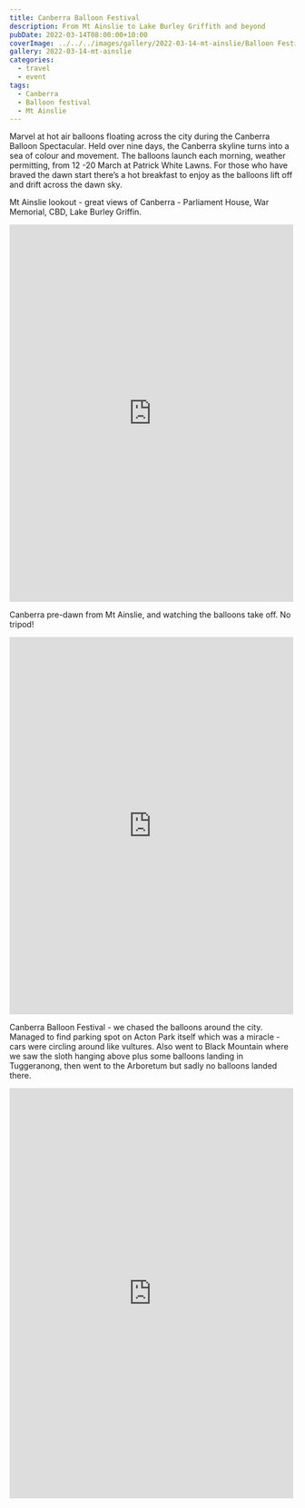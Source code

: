 ```yaml
---
title: Canberra Balloon Festival
description: From Mt Ainslie to Lake Burley Griffith and beyond
pubDate: 2022-03-14T08:00:00+10:00
coverImage: ../../../images/gallery/2022-03-14-mt-ainslie/Balloon Festival.jpeg
gallery: 2022-03-14-mt-ainslie
categories:
  - travel
  - event
tags:
  - Canberra
  - Balloon festival
  - Mt Ainslie
---
```


Marvel at hot air balloons floating across the city during the Canberra Balloon Spectacular. Held over nine days, the Canberra skyline turns into a sea of colour and movement. The balloons launch each morning, weather permitting, from 12 -20 March at Patrick White Lawns. For those who have braved the dawn start there’s a hot breakfast to enjoy as the balloons lift off and drift across the dawn sky.

Mt Ainslie lookout - great views of Canberra - Parliament House, War Memorial, CBD, Lake Burley Griffin.

<iframe src="https://www.facebook.com/plugins/post.php?href=https%3A%2F%2Fwww.facebook.com%2Fchris1.tham%2Fposts%2Fpfbid0E6toFckUSHMgntW4ePBug6qyTbrTqAk2NGfrvxpcsTwPsCi37tdfjUzB73Mqg3Col&show_text=true&width=500" width="500" height="665" style="border:none;overflow:hidden" scrolling="no" frameborder="0" allowfullscreen="true" allow="autoplay; clipboard-write; encrypted-media; picture-in-picture; web-share"></iframe>

Canberra pre-dawn from Mt Ainslie, and watching the balloons take off. No tripod!

<iframe src="https://www.facebook.com/plugins/post.php?href=https%3A%2F%2Fwww.facebook.com%2Fchris1.tham%2Fposts%2Fpfbid02zyb3M9484vsedpgqyftZLBzoSEgc9F41VzHtFkgib2b42YJzfTAHzeTqTq1H3aZwl&show_text=true&width=500" width="500" height="665" style="border:none;overflow:hidden" scrolling="no" frameborder="0" allowfullscreen="true" allow="autoplay; clipboard-write; encrypted-media; picture-in-picture; web-share"></iframe>

Canberra Balloon Festival - we chased the balloons around the city. Managed to find parking spot on Acton Park itself which was a miracle - cars were circling around like vultures. Also went to Black Mountain where we saw the sloth hanging above plus some balloons landing in Tuggeranong, then went to the Arboretum but sadly no balloons landed there.

<iframe src="https://www.facebook.com/plugins/post.php?href=https%3A%2F%2Fwww.facebook.com%2Fchris1.tham%2Fposts%2Fpfbid05Csk4mzG3uJCV9U8rna5u2PJGXmyCXZPGKqvdDkWrjSfHipDLvDmgL521R8QUT2Bl&show_text=true&width=500" width="500" height="723" style="border:none;overflow:hidden" scrolling="no" frameborder="0" allowfullscreen="true" allow="autoplay; clipboard-write; encrypted-media; picture-in-picture; web-share"></iframe>
